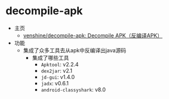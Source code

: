 # decompile-apk

* 主页
  * [venshine/decompile-apk: Decompile APK（反编译APK）](https://github.com/venshine/decompile-apk)
* 功能
  * 集成了众多工具去从apk中反编译出java源码
    * 集成了哪些工具
      * `Apktool`: v2.2.4
      * `dex2jar`: v2.1
      * `jd-gui`: v1.4.0
      * `jadx`: v0.6.1
      * `android-classyshark`: v8.0
